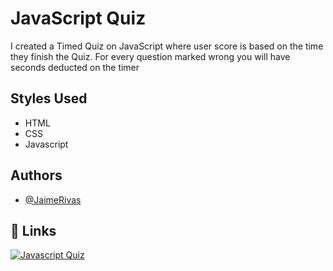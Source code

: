 # JavaScript Quiz

I created a Timed Quiz on JavaScript where user score is based on the time they finish the Quiz.
For every question marked wrong you will have seconds deducted on the timer

## Styles Used

- HTML
- CSS
- Javascript


## Authors

- [@JaimeRivas](https://www.github.com/Deadpool3413)


## 🔗 Links
[![Javascript Quiz](https://github.com/Deadpool3413/Javascript-Quiz)](https://github.com/Deadpool3413/Javascript-Quiz)